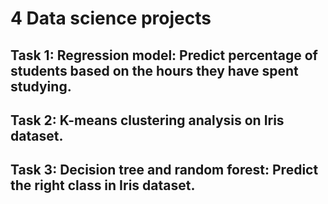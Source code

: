 # 4 Data science projects
## Task 1: Regression model: Predict percentage of students based on the hours they have spent studying.
## Task 2: K-means clustering analysis on Iris dataset. 
## Task 3: Decision tree and random forest: Predict the right class in Iris dataset.
